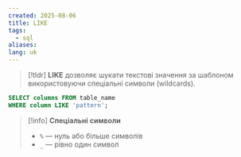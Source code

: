 ```yaml
---
created: 2025-08-06
title: LIKE
tags:
  - sql
aliases: 
lang: uk
---
```


> [!tldr]
> **LIKE** дозволяє шукати текстові значення за шаблоном використовуючи спеціальні символи (wildcards).

```sql
SELECT columns FROM table_name
WHERE column LIKE 'pattern';
```


> [!info] **Спеціальні символи**
> - `%` — нуль або більше символів
> - `_` — рівно один символ
